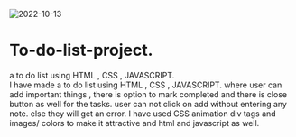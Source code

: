 ![2022-10-13](https://user-images.githubusercontent.com/108576677/195556001-c7d91617-279b-40f4-8c0c-7617d6531366.png)
# To-do-list-project.
 a to do list using HTML , CSS , JAVASCRIPT.  
I have made a to do list using HTML , CSS , JAVASCRIPT.
where user can add important things , there is option to mark completed and there is close button as well for the tasks.
user can not click on add without entering any note.
else they will get an error.
I have used CSS animation div tags and images/ colors to make it attractive and html and javascript as well.
